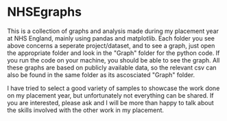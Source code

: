 # NHSEgraphs
This is a collection of graphs and analysis made during my placement year at NHS England, mainly using pandas and matplotlib.
Each folder you see above concerns a seperate project/dataset, and to see a graph, just open the appropriate folder and look in the "Graph" folder for the python code. If you run the code on your machine, you should be able to see the graph.
All these graphs are based on publicly available data, so the relevant csv can also be found in the same folder as its ascosciated "Graph" folder.

I have tried to select a good variety of samples to showcase the work done on my placement year, but unfortunately not everything can be shared. If you are interested, please ask and I will be more than happy to talk about the skills involved with the other work in my placement. 
